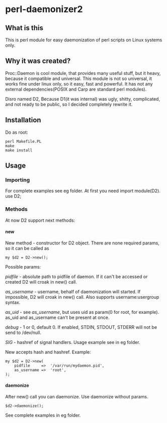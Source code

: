 perl-daemonizer2
================

## What is this

This is perl module for easy daemonization of perl scripts on Linux systems only.

## Why it was created?

Proc::Daemon is cool module, that provides many useful stuff, but it heavy, because it compatible and universal.
This module is not so universal, it works fine under linux only, so it easy, fast and powerful.
It has not any external dependencies(POSIX and Carp are standard perl modules).

Disro named D2, Because D1(it was internal) was ugly, shitty, complicated, and not ready to be public, so I decided completely rewrite it.

## Installation
Do as root:

    perl Makefile.PL
    make
    make install

## Usage
### Importing
For complete examples see eg folder.
At first you need import module(D2).
    use D2;

### Methods

At now D2 support next methods:

#### new
New method - constructor for D2 object.
There are none required params, so it can be called as
    
    my $d2 = D2->new();

Possible params:

*pidfile* - absolute path to pidfile of daemon. If it can't be accessed or created D2 will croak in new() call.

*as_username* - username, behalf of daemonization will started. If impossible, D2 will croak in new() call. Also supports username:usergroup syntax.

*as_uid* - see *as_username*, but uses uid as param(0 for root, for example). as\_uid and as\_username can't be present at once.

*debug* - 1 or 0, default 0. If enabled, STDIN, STDOUT, STDERR will not be send to /dev/null.

*SIG* - hashref of signal handlers. Usage example see in eg folder.


New accepts hash and hashref. Example:

    my $d2 = D2->new(
        pidfile     =>  '/var/run/mydaemon.pid',
        as_username =>  'root',
    );

#### daemonize
After new() call you can daemonize.
Use daemonize without params.

    $d2->daemonize();

See complete examples in eg folder.

